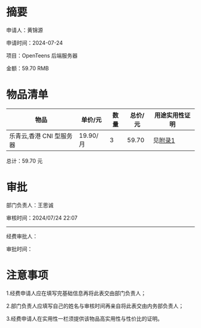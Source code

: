 # 摘要
申请人：黄锦源

申请时间：2024-07-24

项目：OpenTeens 后端服务器

金额：59.70 RMB

# 物品清单
|物品|单价/元|数量|总价/元|用途实用性证明|
|---|---|---|---|---|
|乐青云,香港 CNI 型服务器|19.90/月|3|59.70|见[附录1](appendix/1.md)|

总计：59.70 元

# 审批
部门负责人：王思诚

审核时间：2024/07/24 22:07

---
经费审批人：

审批时间：

# 注意事项
1.经费申请人应在填写完基础信息再将此表交由部门负责人；

2.部门负责人应填写自己的姓名与审核时间再亲自将此表交由内务部负责人；

3.经费申请人在实用性一栏须提供该物品高实用性与性价比的证明。
